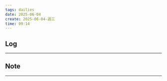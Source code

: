 ```yaml
---
tags: dailies  
date: 2025-06-04
create: 2025-06-04-週三
time: 09:14
---
```

## Log
---


## Note
---

